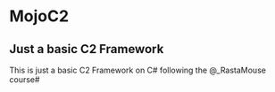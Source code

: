 # MojoC2
## Just a basic C2 Framework 




This is just a basic C2 Framework on C# following the @_RastaMouse course# 
